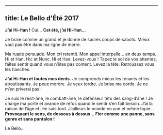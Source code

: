 
---
  title: Le Bello d'Été 2017
---


**J’ai Hi-Han !**
Oui... **Cet été, j’ai Hi-Han...**

Je braie comme un grand et je donne de sacrés coups de sabots. Mieux vaut pas être dans ma ligne de marre.

Ma ruade persuade. Mon cri retentit. Mon appel interpelle... en deux temps. Hi et Han. Hic et Nunc. Hi et Han. Levez-vous ! Tapez le sol de vos attentes, faîtes sentir quand vous n’êtes pas content. Levez la tête. Retroussez vous les hanches.

**J’ai Hi-Han et toutes mes dents.** Je comprends mieux les tenants et les aboutissants. Je peux mordre. Je veux tordre. Je brise ma corde. Je ne m’en priverai pas !

Je suis le résit-âne, le combatt-âne, le défenseur têtu des sang-d’âne ! Je charge ma porte et avance de refus quand le sentir s’en fait besoin. J’ai la raison de l’âge et j’en suis tord. J’ailleurs le monde en une et même topie... **Provoquant le sens, de dessous à dessus... Fier comme une panne, sans genre et sans pantalon !**

Le Bello...
